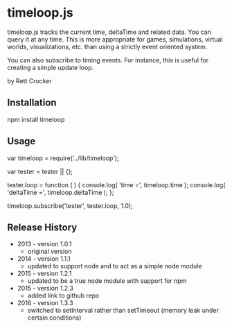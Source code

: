 timeloop.js
=========

timeloop.js tracks the current time, deltaTime and related data. You can query it at any time. This is more appropriate for games, simulations, virtual worlds, visualizations, etc. than using a strictly event oriented system.

You can also subscribe to timing events. For instance, this is useful for creating a simple update
loop.

by Rett Crocker

## Installation

  npm install timeloop

## Usage

  var timeloop = require('../lib/timeloop');

  var tester = tester || {};

  tester.loop = function ( )
  {
    console.log( 'time =', timeloop.time );
    console.log( 'deltaTime =', timeloop.deltaTime );
  };

  timeloop.subscribe('tester', tester.loop, 1.0);

## Release History

* 2013 - version 1.0.1
  * original version
* 2014 - version 1.1.1
  * updated to support node and to act as a simple node module
* 2015 - version 1.2.1
  * updated to be a true node module with support for npm
* 2015 - version 1.2.3
  * added link to github repo
* 2016 - version 1.3.3
  * switched to setInterval rather than setTimeout (memory leak under certain conditions)